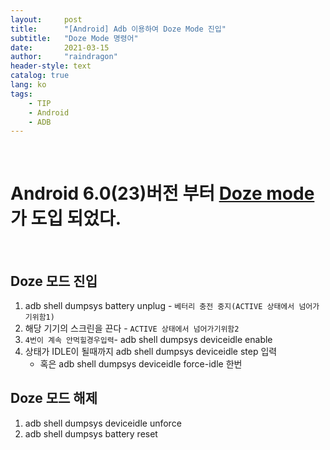 ```yaml
---
layout:     post
title:      "[Android] Adb 이용하여 Doze Mode 진입"
subtitle:   "Doze Mode 명령어"
date:       2021-03-15
author:     "raindragon"
header-style: text
catalog: true
lang: ko
tags:
    - TIP
    - Android
    - ADB
---
```


<br>

# Android 6.0(23)버전 부터 [Doze mode][Doze_link]가 도입 되었다.

<br>

## Doze 모드 진입

1. adb shell dumpsys battery unplug - `베터리 충전 중지(ACTIVE 상태에서 넘어가기위함1)`
2. 해당 기기의 스크린을 끈다 - `ACTIVE 상태에서 넘어가기위함2`
3. `4번이 계속 안먹힐경우입력`- adb shell dumpsys deviceidle enable
4. 상태가 IDLE이 될때까지 adb shell dumpsys deviceidle step 입력
   - 혹은 adb shell dumpsys deviceidle force-idle 한번


## Doze 모드 해제

1. adb shell dumpsys deviceidle unforce
2. adb shell dumpsys battery reset




[Doze_link]: "https://developer.android.com/training/monitoring-device-state/doze-standby"

